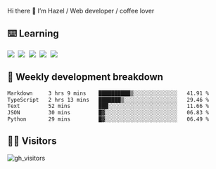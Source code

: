
Hi there 👋 I’m Hazel / Web developer / coffee lover

## ⌨️ Learning

<samp>
 <a href="https://github.com/vuejs/core"><img src="https://api.iconify.design/logos:vue.svg" /></a>
  <a href="https://github.com/vuejs/core"><img src="https://api.iconify.design/logos:react.svg" /></a>
  <a href="https://github.com/vitejs/vite"><img src="https://api.iconify.design/logos:vitejs.svg" /></a>
  <a href="https://github.com/microsoft/TypeScript"><img src="https://api.iconify.design/logos:typescript-icon.svg" /></a> 
  <a href="https://github.com/unocss/unocss"><img src="https://api.iconify.design/logos:unocss.svg" /></a>
  

</samp>


## 🦀 Weekly development breakdown

<!--START_SECTION:waka-->

```txt
Markdown     3 hrs 9 mins    ██████████▒░░░░░░░░░░░░░░   41.91 %
TypeScript   2 hrs 13 mins   ███████▒░░░░░░░░░░░░░░░░░   29.46 %
Text         52 mins         ███░░░░░░░░░░░░░░░░░░░░░░   11.66 %
JSON         30 mins         █▓░░░░░░░░░░░░░░░░░░░░░░░   06.83 %
Python       29 mins         █▓░░░░░░░░░░░░░░░░░░░░░░░   06.49 %
```

<!--END_SECTION:waka-->
## 👬🏻 Visitors

![gh_visitors](https://profile-counter.glitch.me/Hazel-Lin/count.svg)

